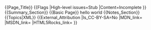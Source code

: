 {{Page_Title}}
{{Flags
|High-level issues=Stub
|Content=Incomplete
}}
{{Summary_Section}}
{{Basic Page}}
hello world
{{Notes_Section}}
{{Topics|XML}}
{{External_Attribution
|Is_CC-BY-SA=No
|MDN_link=
|MSDN_link=
|HTML5Rocks_link=
}}
